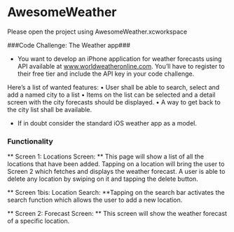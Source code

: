 # AwesomeWeather

Please open the project using AwesomeWeather.xcworkspace

###Code Challenge: The Weather app###
* You want to develop an iPhone application for weather forecasts using API available at www.worldweatheronline.com. You’ll have to register to their free tier and include the API key in your code challenge.

Here’s a list of wanted features:
• User shall be able to search, select and add a named city to a list
• Items on the list can be selected and a detail screen with the city forecasts should be displayed. • A way to get back to the city list shall be available.

* If in doubt consider the standard iOS weather app as a model.


### Functionality ###
** Screen 1: Locations Screen: ** This page will show a list of all the locations that have been added. Tapping on a location will bring the user to Screen 2 which fetches and displays the weather forecast. 
A user is able to delete any location by swiping on it and tapping the delete button. 

** Screen 1bis: Location Search: **Tapping on the search bar activates the search function which allows the user to add a new location. 

** Screen 2: Forecast Screen: ** This screen will show the weather forecast of a specific location.
